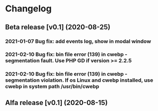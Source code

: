 # Changelog

## Beta release [v0.1] (2020-08-25)
### 2021-01-07 Bug fix: add events log, show in modal window
### 2021-02-10 Bug fix: bin file error (139) in cwebp - segmentation fault. Use PHP GD if version >= 2.2.5
### 2021-02-10 Bug fix: bin file error (139) in cwebp - segmentation violation. If os Linux and cwebp installed, use cwebp in system path /usr/bin/cwebp 

## Alfa release [v0.1] (2020-08-15)
